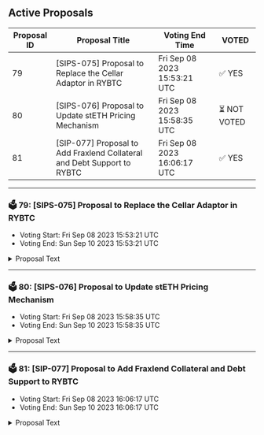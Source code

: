 ## Active Proposals

| Proposal ID | Proposal Title | Voting End Time | VOTED |
|-------------|----------------|-----------------|-------|
| 79 | [SIPS-075] Proposal to Replace the Cellar Adaptor in RYBTC | Fri Sep 08 2023 15:53:21 UTC | ✅ YES |
| 80 | [SIPS-076] Proposal to Update stETH Pricing Mechanism | Fri Sep 08 2023 15:58:35 UTC | ⏳ NOT VOTED |
| 81 | [SIP-077] Proposal to Add Fraxlend Collateral and Debt Support to RYBTC | Fri Sep 08 2023 16:06:17 UTC | ✅ YES |

---

### 🗳 79: [SIPS-075] Proposal to Replace the Cellar Adaptor in RYBTC
- Voting Start: Fri Sep 08 2023 15:53:21 UTC
- Voting End: Sun Sep 10 2023 15:53:21 UTC

<details>
<summary>Proposal Text</summary>
 
This text proposal is to replace the RYBTC Cellar Adaptor with an improved version called the Legacy Cellar Adaptor. This adaptor will enable RYBTC to cheaply take a position in RYETH. If accepted, a steward update will enable the strategist to add the new adaptor. See the corresponding forum post for more details: https://community.sommelier.finance/t/sips-075-upcoming-proposal-to-replace-the-cellar-adaptor-in-rybtc/1183
</details>

---

### 🗳 80: [SIPS-076] Proposal to Update stETH Pricing Mechanism
- Voting Start: Fri Sep 08 2023 15:58:35 UTC
- Voting End: Sun Sep 10 2023 15:58:35 UTC

<details>
<summary>Proposal Text</summary>
 
This text proposal is to update the pricing mechanism for stETH in RYETH. The new pricing mechanism is intended to dampen share price volatility. If the proposal is accepted, a steward update will enable the strategist to call the 'cachePriceRouter' function which will effect the change. For more details see the corresponding forum post: https://community.sommelier.finance/t/sips-076-upcoming-proposal-to-update-steth-pricing-mechanism/1184
</details>

---

### 🗳 81: [SIP-077] Proposal to Add Fraxlend Collateral and Debt Support to RYBTC
- Voting Start: Fri Sep 08 2023 16:06:17 UTC
- Voting End: Sun Sep 10 2023 16:06:17 UTC

<details>
<summary>Proposal Text</summary>
 
This text proposal is to add Fraxlend Collateral and Borrow capabilities to RYBTC as well as enable RYBTC to take a position in Fraximal. If the proposal is accepted, a steward update will enable the Fraxlend Collateral and Debt adaptors to be added to RYBTC, and will add the Fraximal Cellar position to RYBTC. For more details, see the corresponding forum post: https://community.sommelier.finance/t/sips-077-upcoming-proposal-to-add-fraxlend-collateral-and-debt-support-to-rybtc/1185/3
</details>
